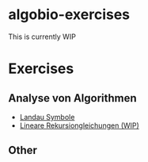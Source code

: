 # algobio-exercises

This is currently WIP



# Exercises

## Analyse von Algorithmen

- [Landau Symbole](https://elizabeth-flx.github.io/algobio-exercises/pages/landau/page)
- [Lineare Rekursiongleichungen (WIP)](https://elizabeth-flx.github.io/algobio-exercises/pages/linear_rek/page)




## Other

<!-- - [Master Theorem](https://elizabeth-flx.github.io/algobio-exercises/master-theorem)
- [Lineare Rekursiongleichungen](https://elizabeth-flx.github.io/algobio-exercises/linear-recurrence)


- [Aho-Corasick](https://elizabeth-flx.github.io/algobio-exercises/aho-corasick/aho-corasick)
- [Ukkonen's Algorithm](https://elizabeth-flx.github.io/algobio-exercises/ukkonen)

- [Boyer Moore][] -->


